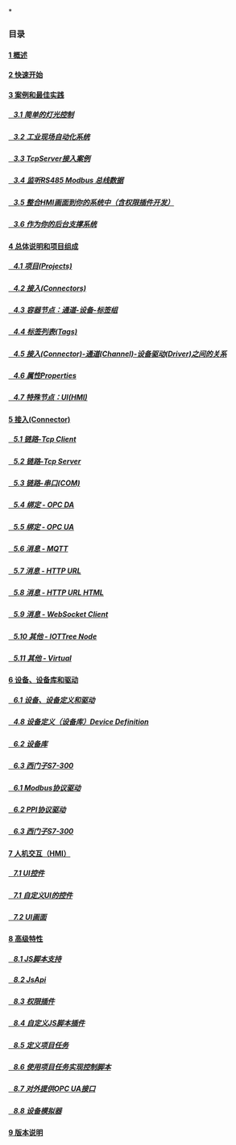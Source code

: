 
*<script src="/_js/jquery-1.12.0.min.js"></script><script src="/_js/bootstrap/js/bootstrap.min.js"></script><script type="text/javascript" src="/_js/ajax.js"></script><script src="/_js/layui/layui.all.js"></script><script src="/_js/dlg_layer.js?v="></script>

<link rel="stylesheet" type="text/css" href="/_js/layui/css/layui.css" /><link  href="/_js/bootstrap/css/bootstrap.min.css" rel="stylesheet" type="text/css" ><link  href="/_js/font4.7.0/css/font-awesome.css"  rel="stylesheet" type="text/css" ><link href="./inc/common.css" rel="stylesheet" type="text/css"><link href="./inc/index.css" rel="stylesheet" type="text/css">


### 目录

#### <a href="README.md">1 概述</a>
#### <a href="doc/quick_start.md">2 快速开始</a>

#### <a href="doc/case/index.md" doc_path="doc/case/index.md" >3 案例和最佳实践</a>
##### <a href="doc/case/example_lamp_demo.md" target="main">&nbsp;&nbsp;&nbsp;3.1 简单的灯光控制</a>
##### <a href="doc/case/case_auto.md" target="main">&nbsp;&nbsp;&nbsp;3.2 工业现场自动化系统</a>
##### <a href="doc/case/example_tcpserver_conn.md" target="main">&nbsp;&nbsp;&nbsp;3.3 TcpServer接入案例</a>
##### <a href="doc/case/case_rs485_sniffer.md" target="main">&nbsp;&nbsp;&nbsp;3.4 监听RS485 Modbus 总线数据</a>
##### <a href="doc/case/case_ref_hmi_auth.md" target="main">&nbsp;&nbsp;&nbsp;3.5 整合HMI画面到你的系统中（含权限插件开发）</a>
##### <a href="doc/case/back_sys.md" target="main">&nbsp;&nbsp;&nbsp;3.6 作为你的后台支撑系统</a>
<!--
##### <a href="doc/case/case_opc_da.md" target="main">&nbsp;&nbsp;&nbsp;3.6 通过OPC DA Client接入数据</a>
##### <a href="doc/case/case_jsplugin_db.md" target="main">&nbsp;&nbsp;&nbsp;3.5 自动记录到关系数据库（含JS插件开发）</a>
-->



#### <a href="doc/main/index.md" >4 总体说明和项目组成</a>
##### <a href="doc/main/prjs.md" target="main">&nbsp;&nbsp;&nbsp;4.1 项目(Projects)</a>
##### <a href="doc/main/conn.md" target="main">&nbsp;&nbsp;&nbsp;4.2 接入(Connectors)</a>
##### <a href="doc/main/ch_dev_tagg.md" target="main">&nbsp;&nbsp;&nbsp;4.3 容器节点：通道-设备-标签组</a>
##### <a href="doc/main/tags.md" target="main">&nbsp;&nbsp;&nbsp;4.4 标签列表(Tags)</a>
##### <a href="doc/main/ch_conn_drv.md" target="main">&nbsp;&nbsp;&nbsp;4.5 接入(Connector)-通道(Channel)-设备驱动(Driver)之间的关系</a>
##### <a href="doc/main/properties.md" target="main">&nbsp;&nbsp;&nbsp;4.6 属性Properties</a>
##### <a href="doc/main/hmi.md" target="main">&nbsp;&nbsp;&nbsp;4.7 特殊节点：UI(HMI)</a>






#### <a href="doc/conn/index.md" >5 接入(Connector)</a>
##### <a href="doc/conn/link_tcpclient.md" target="main">&nbsp;&nbsp;&nbsp;5.1 链路-Tcp Client</a>
##### <a href="doc/conn/link_tcpserver.md" target="main">&nbsp;&nbsp;&nbsp;5.2 链路-Tcp Server</a>
##### <a href="doc/conn/link_com.md" target="main">&nbsp;&nbsp;&nbsp;5.3 链路-串口(COM)</a>
##### <a href="doc/conn/bind_opcda.md" target="main">&nbsp;&nbsp;&nbsp;5.4 绑定 - OPC DA</a>
##### <a href="doc/conn/bind_opcua.md" target="main">&nbsp;&nbsp;&nbsp;5.5 绑定 - OPC UA</a>
##### <a href="doc/conn/msg_mqtt.md" target="main">&nbsp;&nbsp;&nbsp;5.6 消息 - MQTT</a>
##### <a href="doc/conn/msg_http_url.md" target="main">&nbsp;&nbsp;&nbsp;5.7 消息 - HTTP URL</a>
##### <a href="doc/conn/msg_http_url_html.md" target="main">&nbsp;&nbsp;&nbsp;5.8 消息 - HTTP URL HTML</a>
##### <a href="doc/conn/msg_websocket.md" target="main">&nbsp;&nbsp;&nbsp;5.9 消息 - WebSocket Client</a>
##### <a href="doc/conn/other_iottree_node.md" target="main">&nbsp;&nbsp;&nbsp;5.10 其他 - IOTTree Node</a>
##### <a href="doc/conn/other_virtual.md" target="main">&nbsp;&nbsp;&nbsp;5.11 其他 - Virtual</a>



#### <a href="doc/device/index.md" >6 设备、设备库和驱动</a>
##### <a href="doc/hmi/ui_comp.md" target="main">&nbsp;&nbsp;&nbsp;6.1 设备、设备定义和驱动</a>

##### <a href="doc/main/devdef.md" target="main">&nbsp;&nbsp;&nbsp;4.8 设备定义（设备库）Device Definition</a>
##### <a href="doc/advanced/adv_ui_comp.md" target="main">&nbsp;&nbsp;&nbsp;6.2 设备库</a>

##### <a href="doc/hmi/ui_hmi.md" target="main">&nbsp;&nbsp;&nbsp;6.3 西门子S7-300</a>
##### <a href="doc/hmi/ui_comp.md" target="main">&nbsp;&nbsp;&nbsp;6.1 Modbus协议驱动</a>
##### <a href="doc/advanced/adv_ui_comp.md" target="main">&nbsp;&nbsp;&nbsp;6.2 PPI协议驱动</a>
##### <a href="doc/hmi/ui_hmi.md" target="main">&nbsp;&nbsp;&nbsp;6.3 西门子S7-300</a>



#### <a href="doc/hmi/index.md" >7 人机交互（HMI）</a>
##### <a href="doc/hmi/ui_comp.md" target="main">&nbsp;&nbsp;&nbsp;7.1 UI控件</a>
##### <a href="doc/advanced/adv_ui_comp.md" target="main">&nbsp;&nbsp;&nbsp;7.1 自定义UI的控件</a>
##### <a href="doc/hmi/ui_hmi.md" target="main">&nbsp;&nbsp;&nbsp;7.2 UI画面</a>


#### <a href="doc/advanced/adv_plugin.md" >8 高级特性</a>
##### <a href="doc/advanced/adv_js.md" target="main">&nbsp;&nbsp;&nbsp;8.1 JS脚本支持</a>
##### <a href="doc/advanced/adv_plugin_jsapi.md" target="main">&nbsp;&nbsp;&nbsp;8.2 JsApi</a>
##### <a href="doc/advanced/adv_plugin_auth.md" target="main">&nbsp;&nbsp;&nbsp;8.3 权限插件</a>
##### <a href="doc/advanced/adv_js_plugin.md" target="main">&nbsp;&nbsp;&nbsp;8.4 自定义JS脚本插件</a>
##### <a href="doc/advanced/adv_prj_task.md" target="main">&nbsp;&nbsp;&nbsp;8.5 定义项目任务</a>
##### <a href="doc/advanced/adv_prj_task_ctrl.md" target="main">&nbsp;&nbsp;&nbsp;8.6 使用项目任务实现控制脚本</a>
##### <a href="doc/advanced/adv_prj_task_ctrl.md" target="main">&nbsp;&nbsp;&nbsp;8.7 对外提供OPC UA接口</a>
##### <a href="doc/advanced/adv_dev_simulator.md" target="main">&nbsp;&nbsp;&nbsp;8.8 设备模拟器</a>



#### <a href="doc/version.md" >9 版本说明</a>


<script>
<!--

var lang="cn";


$("a").css("cursor","pointer") ;
$("a").each(function(){
    var docp = $(this).attr("href") ;
    $(this).removeAttr("href");
    $(this).attr("doc_path",lang+"/"+docp);
    if(docp)
    {
        
        $(this).click(function(){
            parent.nav_to($(this).attr("doc_path"));
        });
    }
});
-->
</script>
